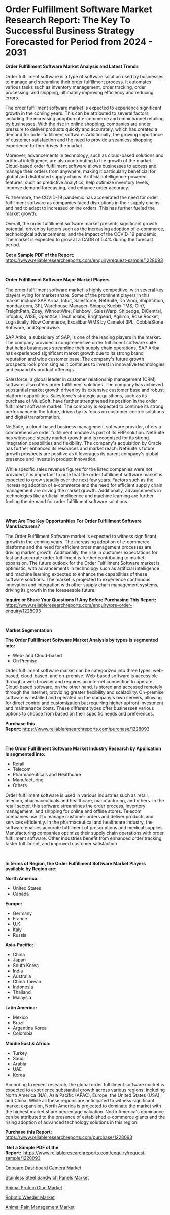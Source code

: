 <p><h1>Order Fulfillment Software Market Research Report: The Key To Successful Business Strategy Forecasted for Period from 2024 - 2031</h1></p><p><strong>Order Fulfillment Software Market Analysis and Latest Trends</strong></p>
<p><p>Order fulfillment software is a type of software solution used by businesses to manage and streamline their order fulfillment process. It automates various tasks such as inventory management, order tracking, order processing, and shipping, ultimately improving efficiency and reducing errors.</p><p>The order fulfillment software market is expected to experience significant growth in the coming years. This can be attributed to several factors, including the increasing adoption of e-commerce and omnichannel retailing by businesses. With the rise in online shopping, companies are under pressure to deliver products quickly and accurately, which has created a demand for order fulfillment software. Additionally, the growing importance of customer satisfaction and the need to provide a seamless shopping experience further drives the market.</p><p>Moreover, advancements in technology, such as cloud-based solutions and artificial intelligence, are also contributing to the growth of the market. Cloud-based order fulfillment software allows businesses to access and manage their orders from anywhere, making it particularly beneficial for global and distributed supply chains. Artificial intelligence-powered features, such as predictive analytics, help optimize inventory levels, improve demand forecasting, and enhance order accuracy.</p><p>Furthermore, the COVID-19 pandemic has accelerated the need for order fulfillment software as companies faced disruptions in their supply chains and had to adapt to increased online orders. This has further fueled the market growth.</p><p>Overall, the order fulfillment software market presents significant growth potential, driven by factors such as the increasing adoption of e-commerce, technological advancements, and the impact of the COVID-19 pandemic. The market is expected to grow at a CAGR of 5.4% during the forecast period.</p></p>
<p><strong>Get a Sample PDF of the Report:&nbsp;</strong> <a href="https://www.reliableresearchreports.com/enquiry/request-sample/1228093">https://www.reliableresearchreports.com/enquiry/request-sample/1228093</a></p>
<p>&nbsp;</p>
<p><strong>Order Fulfillment Software Major Market Players</strong></p>
<p><p>The order fulfillment software market is highly competitive, with several key players vying for market share. Some of the prominent players in this market include SAP Ariba, Intuit, Salesforce, NetSuite, Da Vinci, ShipStation, monday.com, 3PL Warehouse Manager, Shippo, Kuebix TMS, Cin7, FreightPath, Zoey, WithoutWire, Fishbowl, SalesWarp, Shipedge, DiCentral, Infoplus, WISE, OpenXcell Technolabs, Brightpearl, Agiliron, Rose Rocket, Logistically, Now Commerce, Excalibur WMS by Camelot 3PL, CobbleStone Software, and Spendwise.</p><p>SAP Ariba, a subsidiary of SAP, is one of the leading players in the market. The company provides a comprehensive order fulfillment software suite that helps businesses streamline their supply chain operations. SAP Ariba has experienced significant market growth due to its strong brand reputation and wide customer base. The company's future growth prospects look promising as it continues to invest in innovative technologies and expand its product offerings.</p><p>Salesforce, a global leader in customer relationship management (CRM) software, also offers order fulfillment solutions. The company has achieved substantial market growth driven by its extensive customer base and robust platform capabilities. Salesforce's strategic acquisitions, such as its purchase of MuleSoft, have further strengthened its position in the order fulfillment software market. The company is expected to continue its strong performance in the future, driven by its focus on customer-centric solutions and digital transformation.</p><p>NetSuite, a cloud-based business management software provider, offers a comprehensive order fulfillment module as part of its ERP solution. NetSuite has witnessed steady market growth and is recognized for its strong integration capabilities and flexibility. The company's acquisition by Oracle has further enhanced its resources and market reach. NetSuite's future growth prospects are positive as it leverages its parent company's global presence and invests in product innovation.</p><p>While specific sales revenue figures for the listed companies were not provided, it is important to note that the order fulfillment software market is expected to grow steadily over the next few years. Factors such as the increasing adoption of e-commerce and the need for efficient supply chain management are driving the market growth. Additionally, advancements in technologies like artificial intelligence and machine learning are further fueling the demand for order fulfillment software solutions.</p></p>
<p>&nbsp;</p>
<p><strong>What Are The Key Opportunities For Order Fulfillment Software Manufacturers?</strong></p>
<p><p>The Order Fulfillment Software market is expected to witness significant growth in the coming years. The increasing adoption of e-commerce platforms and the need for efficient order management processes are driving market growth. Additionally, the rise in customer expectations for fast and accurate order fulfillment is further contributing to market expansion. The future outlook for the Order Fulfillment Software market is optimistic, with advancements in technology such as artificial intelligence and machine learning expected to enhance the capabilities of these software solutions. The market is projected to experience continuous innovation and integration with other supply chain management systems, driving its growth in the foreseeable future.</p></p>
<p><strong>Inquire or Share Your Questions If Any Before Purchasing This Report:</strong> <a href="https://www.reliableresearchreports.com/enquiry/pre-order-enquiry/1228093">https://www.reliableresearchreports.com/enquiry/pre-order-enquiry/1228093</a></p>
<p>&nbsp;</p>
<p><strong>Market Segmentation</strong></p>
<p><strong>The Order Fulfillment Software Market Analysis by types is segmented into:</strong></p>
<p><ul><li>Web- and Cloud-based</li><li>On Premise</li></ul></p>
<p><p>Order fulfillment software market can be categorized into three types: web-based, cloud-based, and on-premise. Web-based software is accessible through a web browser and requires an internet connection to operate. Cloud-based software, on the other hand, is stored and accessed remotely through the internet, providing greater flexibility and scalability. On-premise software is installed and operated on the company's own servers, allowing for direct control and customization but requiring higher upfront investment and maintenance costs. These different types offer businesses various options to choose from based on their specific needs and preferences.</p></p>
<p><strong>Purchase this Report:&nbsp;</strong><a href="https://www.reliableresearchreports.com/purchase/1228093">https://www.reliableresearchreports.com/purchase/1228093</a></p>
<p>&nbsp;</p>
<p><strong>The Order Fulfillment Software Market Industry Research by Application is segmented into:</strong></p>
<p><ul><li>Retail</li><li>Telecom</li><li>Pharmaceuticals and Healthcare</li><li>Manufacturing</li><li>Others</li></ul></p>
<p><p>Order fulfillment software is used in various industries such as retail, telecom, pharmaceuticals and healthcare, manufacturing, and others. In the retail sector, this software streamlines the order process, inventory management, and shipping for online and offline stores. Telecom companies use it to manage customer orders and deliver products and services efficiently. In the pharmaceutical and healthcare industry, the software enables accurate fulfillment of prescriptions and medical supplies. Manufacturing companies optimize their supply chain operations with order fulfillment software. Other industries benefit from enhanced order tracking, faster fulfillment, and improved customer satisfaction.</p></p>
<p>&nbsp;</p>
<p><strong>In terms of Region, the Order Fulfillment Software Market Players available by Region are:</strong></p>
<p>
    <p> <strong> North America: </strong>
        <ul>
            <li>United States</li>
            <li>Canada</li>
        </ul>
        </p> 
    <p> <strong> Europe: </strong>
        <ul>
            <li>Germany</li>
            <li>France</li>
            <li>U.K.</li>
            <li>Italy</li>
            <li>Russia</li>
        </ul>
        </p> 
    <p> <strong> Asia-Pacific: </strong>
        <ul>
            <li>China</li>
            <li>Japan</li>
            <li>South Korea</li>
            <li>India</li>
            <li>Australia</li>
            <li>China Taiwan</li>
            <li>Indonesia</li>
            <li>Thailand</li>
            <li>Malaysia</li>
        </ul>
        </p> 
    <p> <strong> Latin America: </strong>
        <ul>
            <li>Mexico</li>
            <li>Brazil</li>
            <li>Argentina Korea</li>
            <li>Colombia</li>
        </ul>
        </p> 
    <p> <strong> Middle East & Africa: </strong>
        <ul>
            <li>Turkey</li>
            <li>Saudi</li>
            <li>Arabia</li>
            <li>UAE</li>
            <li>Korea</li>
        </ul>
    </p>
    </p>
<p><p>According to recent research, the global order fulfillment software market is expected to experience substantial growth across various regions, including North America (NA), Asia Pacific (APAC), Europe, the United States (USA), and China. While all these regions are anticipated to witness significant market expansion, North America is projected to dominate the market with the highest market share percentage valuation. North America's dominance can be attributed to the presence of established e-commerce giants and the rising adoption of advanced technology solutions in this region.</p></p>
<p><strong>Purchase this Report: </strong><a href="https://www.reliableresearchreports.com/purchase/1228093">https://www.reliableresearchreports.com/purchase/1228093</a></p>
<p>&nbsp;<strong>Get a Sample PDF of the Report:&nbsp;&nbsp;</strong><a href="https://www.reliableresearchreports.com/enquiry/request-sample/1228093">https://www.reliableresearchreports.com/enquiry/request-sample/1228093</a></p>
<p><strong></strong></p>
<p><p><a href="https://issuu.com/reportprime-2/docs/onboard-dashboard-camera-market-size-2030.pptx">Onboard Dashboard Camera Market</a></p><p><a href="https://medium.com/@jamesvasquez75/analyzing-stainless-steel-sandwich-panels-market-global-industry-perspective-and-forecast-2024-to-7e8c77e07d08">Stainless Steel Sandwich Panels Market</a></p><p><a href="https://medium.com/@jamesvasquez75/animal-protein-glue-market-trends-forecast-and-competitive-analysis-to-2031-93c4a3d67e71">Animal Protein Glue Market</a></p><p><a href="https://issuu.com/reportprime-2/docs/robotic-weeder-market-size-2030.pptx">Robotic Weeder Market</a></p><p><a href="https://github.com/Chiragrp22/Market-Research-Report-List-2/blob/main/animal-pain-management-market.md">Animal Pain Management Market</a></p></p>